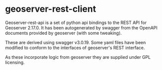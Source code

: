 # geoserver-rest-client
Geoserver-rest-api is a set of python api bindings to the REST API for Geoserver 2.17.0. It has been autogenerated by swagger from the OpenAPI documents provided by geoserver (with some tweaking).

These are derived using swagger v3.0.19. Some yaml files have been modified to conform
to the interfaces of geoserver's REST interface.

As these incorporate logic from geoserver they are supplied under GPL licensing.
